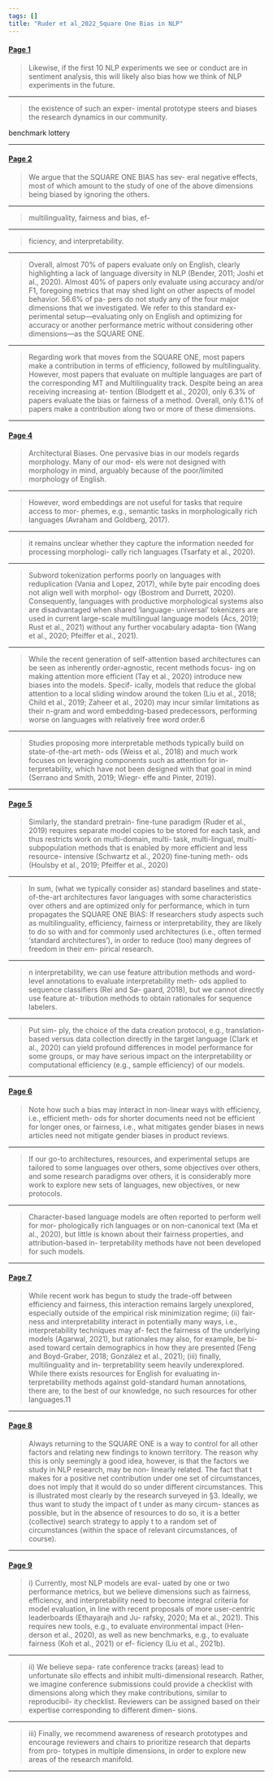 ```yaml
---
tags: []
title: "Ruder et al_2022_Square One Bias in NLP"
---
```


#### [Page 1](highlights://Ruder%20et%20al_2022_Square%20One%20Bias%20in%20NLP#page=1)

> Likewise, if the first 10 NLP experiments we see or conduct are
> in sentiment analysis, this will likely also bias how we think
> of NLP experiments in the future.

***

> the existence of such an exper- imental prototype steers and
> biases the research dynamics in our community.

benchmark lottery

***

#### [Page 2](highlights://Ruder%20et%20al_2022_Square%20One%20Bias%20in%20NLP#page=2)

> We argue that the SQUARE ONE BIAS has sev- eral negative
> effects, most of which amount to the study of one of the above
> dimensions being biased by ignoring the others.

***

> multilinguality, fairness and bias, ef-

***

> ficiency, and interpretability.

***

> Overall, almost 70% of papers evaluate only on English, clearly
> highlighting a lack of language diversity in NLP (Bender, 2011;
> Joshi et al., 2020). Almost 40% of papers only evaluate using
> accuracy and/or F1, foregoing metrics that may shed light on
> other aspects of model behavior. 56.6% of pa- pers do not study
> any of the four major dimensions that we investigated. We refer
> to this standard ex- perimental setup—evaluating only on English
> and optimizing for accuracy or another performance metric
> without considering other dimensions—as the SQUARE ONE.

***

> Regarding work that moves from the SQUARE ONE, most papers make
> a contribution in terms of efficiency, followed by
> multilinguality. However, most papers that evaluate on multiple
> languages are part of the corresponding MT and Multilinguality
> track. Despite being an area receiving increasing at- tention
> (Blodgett et al., 2020), only 6.3% of papers evaluate the bias
> or fairness of a method. Overall, only 6.1% of papers make a
> contribution along two or more of these dimensions.

***

#### [Page 4](highlights://Ruder%20et%20al_2022_Square%20One%20Bias%20in%20NLP#page=4)

> Architectural Biases. One pervasive bias in our models regards
> morphology. Many of our mod- els were not designed with
> morphology in mind, arguably because of the poor/limited
> morphology of English.

***

> However, word embeddings are not useful for tasks that require
> access to mor- phemes, e.g., semantic tasks in morphologically
> rich languages (Avraham and Goldberg, 2017).

***

> it remains unclear whether they capture the information needed
> for processing morphologi- cally rich languages (Tsarfaty et
> al., 2020).

***

> Subword tokenization performs poorly on languages with
> reduplication (Vania and Lopez, 2017), while byte pair encoding
> does not align well with morphol- ogy (Bostrom and Durrett,
> 2020). Consequently, languages with productive morphological
> systems also are disadvantaged when shared ‘language- universal’
> tokenizers are used in current large-scale multilingual language
> models (Ács, 2019; Rust et al., 2021) without any further
> vocabulary adapta- tion (Wang et al., 2020; Pfeiffer et al.,
> 2021).

***

> While the recent generation of self-attention based
> architectures can be seen as inherently order-agnostic, recent
> methods focus- ing on making attention more efficient (Tay et
> al., 2020) introduce new biases into the models. Specif- ically,
> models that reduce the global attention to a local sliding
> window around the token (Liu et al., 2018; Child et al., 2019;
> Zaheer et al., 2020) may incur similar limitations as their
> n-gram and word embedding-based predecessors, performing worse
> on languages with relatively free word order.6

***

> Studies proposing more interpretable methods typically build on
> state-of-the-art meth- ods (Weiss et al., 2018) and much work
> focuses on leveraging components such as attention for in-
> terpretability, which have not been designed with that goal in
> mind (Serrano and Smith, 2019; Wiegr- effe and Pinter, 2019).

***

#### [Page 5](highlights://Ruder%20et%20al_2022_Square%20One%20Bias%20in%20NLP#page=5)

> Similarly, the standard pretrain- fine-tune paradigm (Ruder et
> al., 2019) requires separate model copies to be stored for each
> task, and thus restricts work on multi-domain, multi- task,
> multi-lingual, multi-subpopulation methods that is enabled by
> more efficient and less resource- intensive (Schwartz et al.,
> 2020) fine-tuning meth- ods (Houlsby et al., 2019; Pfeiffer et
> al., 2020)

***

> In sum, (what we typically consider as) standard baselines and
> state-of-the-art architectures favor languages with some
> characteristics over others and are optimized only for
> performance, which in turn propagates the SQUARE ONE BIAS: If
> researchers study aspects such as multilinguality, efficiency,
> fairness or interpretability, they are likely to do so with and
> for commonly used architectures (i.e., often termed ‘standard
> architectures’), in order to reduce (too) many degrees of
> freedom in their em- pirical research.

***

> n interpretability, we can use feature attribution methods and
> word- level annotations to evaluate interpretability meth- ods
> applied to sequence classifiers (Rei and Sø- gaard, 2018), but
> we cannot directly use feature at- tribution methods to obtain
> rationales for sequence labelers.

***

> Put sim- ply, the choice of the data creation protocol, e.g.,
> translation-based versus data collection directly in the target
> language (Clark et al., 2020) can yield profound differences in
> model performance for some groups, or may have serious impact on
> the interpretability or computational efficiency (e.g., sample
> efficiency) of our models.

***

#### [Page 6](highlights://Ruder%20et%20al_2022_Square%20One%20Bias%20in%20NLP#page=6)

> Note how such a bias may interact in non-linear ways with
> efficiency, i.e., efficient meth- ods for shorter documents need
> not be efficient for longer ones, or fairness, i.e., what
> mitigates gender biases in news articles need not mitigate
> gender biases in product reviews.

***

> If our go-to architectures, resources, and experimental setups
> are tailored to some languages over others, some objectives over
> others, and some research paradigms over others, it is
> considerably more work to explore new sets of languages, new
> objectives, or new protocols.

***

> Character-based language models are often reported to perform
> well for mor- phologically rich languages or on non-canonical
> text (Ma et al., 2020), but little is known about their fairness
> properties, and attribution-based in- terpretability methods
> have not been developed for such models.

***

#### [Page 7](highlights://Ruder%20et%20al_2022_Square%20One%20Bias%20in%20NLP#page=7)

> While recent work has begun to study the trade-off between
> efficiency and fairness, this interaction remains largely
> unexplored, especially outside of the empirical risk
> minimization regime; (ii) fair- ness and interpretability
> interact in potentially many ways, i.e., interpretability
> techniques may af- fect the fairness of the underlying models
> (Agarwal, 2021), but rationales may also, for example, be bi-
> ased toward certain demographics in how they are presented (Feng
> and Boyd-Graber, 2018; González et al., 2021); (iii) finally,
> multilinguality and in- terpretability seem heavily
> underexplored. While there exists resources for English for
> evaluating in- terpretability methods against gold-standard
> human annotations, there are, to the best of our knowledge, no
> such resources for other languages.11

***

#### [Page 8](highlights://Ruder%20et%20al_2022_Square%20One%20Bias%20in%20NLP#page=8)

> Always returning to the SQUARE ONE is a way to control for all
> other factors and relating new findings to known territory. The
> reason why this is only seemingly a good idea, however, is that
> the factors we study in NLP research, may be non- linearly
> related. The fact that t makes for a positive net contribution
> under one set of circumstances, does not imply that it would do
> so under different circumstances. This is illustrated most
> clearly by the research surveyed in §3. Ideally, we thus want to
> study the impact of t under as many circum- stances as possible,
> but in the absence of resources to do so, it is a better
> (collective) search strategy to apply t to a random set of
> circumstances (within the space of relevant circumstances, of
> course).

***

#### [Page 9](highlights://Ruder%20et%20al_2022_Square%20One%20Bias%20in%20NLP#page=9)

> i) Currently, most NLP models are eval- uated by one or two
> performance metrics, but we believe dimensions such as fairness,
> efficiency, and interpretability need to become integral
> criteria for model evaluation, in line with recent proposals of
> more user-centric leaderboards (Ethayarajh and Ju- rafsky, 2020;
> Ma et al., 2021). This requires new tools, e.g., to evaluate
> environmental impact (Hen- derson et al., 2020), as well as new
> benchmarks, e.g., to evaluate fairness (Koh et al., 2021) or ef-
> ficiency (Liu et al., 2021b).

***

> ii) We believe sepa- rate conference tracks (areas) lead to
> unfortunate silo effects and inhibit multi-dimensional research.
> Rather, we imagine conference submissions could provide a
> checklist with dimensions along which they make contributions,
> similar to reproducibil- ity checklist. Reviewers can be
> assigned based on their expertise corresponding to different
> dimen- sions.

***

> iii) Finally, we recommend awareness of research prototypes and
> encourage reviewers and chairs to prioritize research that
> departs from pro- totypes in multiple dimensions, in order to
> explore new areas of the research manifold.

***

